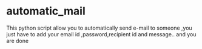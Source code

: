 # automatic_mail

This python script allow you to automatically send e-mail to someone ,you just have to add your email id ,password,recipient id and message..
and you are done
